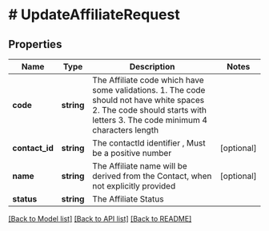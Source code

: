 # # UpdateAffiliateRequest

## Properties

Name | Type | Description | Notes
------------ | ------------- | ------------- | -------------
**code** | **string** | The Affiliate code which have some validations. 1. The code should not have white spaces 2. The code should starts with letters 3. The code minimum 4 characters length |
**contact_id** | **string** | The contactId identifier , Must be a positive number | [optional]
**name** | **string** | The Affiliate name will be derived from the Contact, when not explicitly provided | [optional]
**status** | **string** | The Affiliate Status |

[[Back to Model list]](../../README.md#models) [[Back to API list]](../../README.md#endpoints) [[Back to README]](../../README.md)

